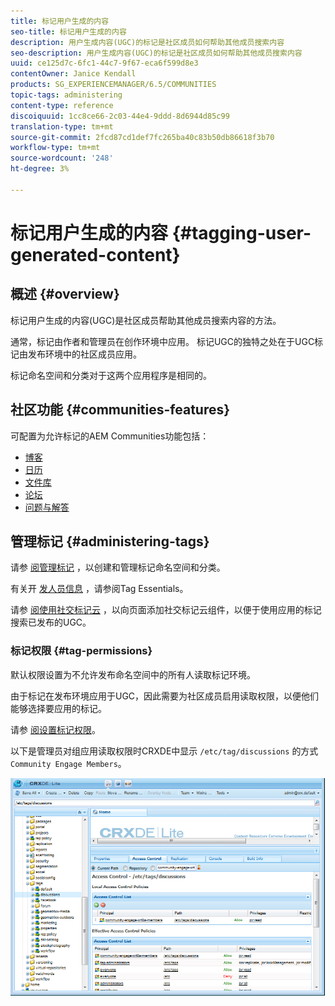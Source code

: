 ```yaml
---
title: 标记用户生成的内容
seo-title: 标记用户生成的内容
description: 用户生成内容(UGC)的标记是社区成员如何帮助其他成员搜索内容
seo-description: 用户生成内容(UGC)的标记是社区成员如何帮助其他成员搜索内容
uuid: ce125d7c-6fc1-44c7-9f67-eca6f599d8e3
contentOwner: Janice Kendall
products: SG_EXPERIENCEMANAGER/6.5/COMMUNITIES
topic-tags: administering
content-type: reference
discoiquuid: 1cc8ce66-2c03-44e4-9ddd-8d6944d85c99
translation-type: tm+mt
source-git-commit: 2fcd87cd1def7fc265ba40c83b50db86618f3b70
workflow-type: tm+mt
source-wordcount: '248'
ht-degree: 3%

---
```



# 标记用户生成的内容 {#tagging-user-generated-content}

## 概述 {#overview}

标记用户生成的内容(UGC)是社区成员帮助其他成员搜索内容的方法。

通常，标记由作者和管理员在创作环境中应用。 标记UGC的独特之处在于UGC标记由发布环境中的社区成员应用。

标记命名空间和分类对于这两个应用程序是相同的。

## 社区功能 {#communities-features}

可配置为允许标记的AEM Communities功能包括：

* [博客](blog-feature.md)
* [日历](calendar.md)
* [文件库](file-library.md)
* [论坛](forum.md#configuretheaddedforum)
* [问题与解答](working-with-qna.md)

## 管理标记 {#administering-tags}

请参 [阅管理标记](../../help/sites-administering/tags.md#tagging-console) ，以创建和管理标记命名空间和分类。

有关开 [发人员信息](tag.md) ，请参阅Tag Essentials。

请参 [阅使用社交标记云](tagcloud.md) ，以向页面添加社交标记云组件，以便于使用应用的标记搜索已发布的UGC。

### 标记权限 {#tag-permissions}

默认权限设置为不允许发布命名空间中的所有人读取标记环境。

由于标记在发布环境应用于UGC，因此需要为社区成员启用读取权限，以便他们能够选择要应用的标记。

请参 [阅设置标记权限](../../help/sites-administering/tags.md#setting-tag-permissions)。

以下是管理员对组应用读取权限时CRXDE中显示 `/etc/tag/discussions` 的方式 `Community Engage Members`。

![标记权限](assets/tag-permissions.png)

